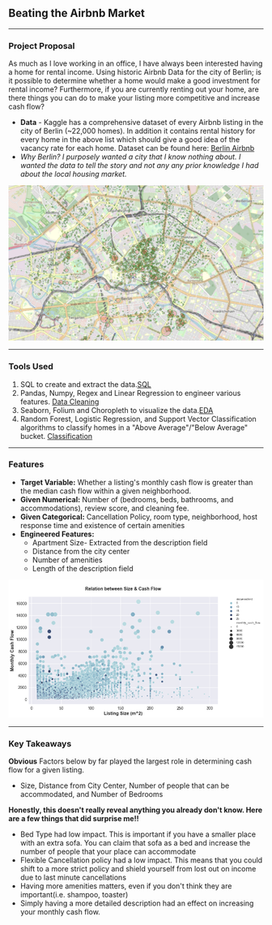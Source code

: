 ## Beating the Airbnb Market

---
### Project Proposal
As much as I love working in an office, I have always been interested having a home for rental income.  Using historic Airbnb Data for the city of Berlin; is it possible to determine whether a home would make a good investment for rental income?  Furthermore, if you are currently renting out your home, are there things you can do to make your listing more competitive and increase cash flow?  
   * **Data** - Kaggle has a comprehensive dataset of every Airbnb listing in the city of Berlin (~22,000 homes).  In addition it contains rental history for every home in the above list which should give a good idea of the vacancy rate for each home. Dataset can be found here: [Berlin Airbnb](https://www.kaggle.com/brittabettendorf/berlin-airbnb-data)
   * *Why Berlin? I purposely wanted a city that I know nothing about.  I wanted the data to tell the story and not any any prior knowledge I had about the local housing market.* 

![Berlin Airbnb map](/Images/Map_Image.png)


---
### Tools Used
1. SQL to create and extract the data.[SQL](https://github.com/sairam1284/Project3_predict_rental_income/blob/main/Prj3-Part_0-Create_Sql_Table.ipynb)
1. Pandas, Numpy, Regex and Linear Regression to engineer various features. [Data Cleaning](https://github.com/sairam1284/Project3_predict_rental_income/blob/main/Prj3-Part_2-Data_Cleaning.ipynb)
1. Seaborn, Folium and Choropleth to visualize the data.[EDA](https://github.com/sairam1284/Project3_predict_rental_income/blob/main/Prj3-Part_3-EDA.ipynb)
1. Random Forest, Logistic Regression, and Support Vector Classification algorithms to classify homes in a "Above Average"/"Below Average" bucket. [Classification](https://github.com/sairam1284/Project3_predict_rental_income/blob/main/Prj3-Part_4-Data_Modeling.ipynb)

---
### Features  
* **Target Variable:** Whether a listing's monthly cash flow is greater than the median cash flow within a given neighborhood.  
* **Given Numerical:** Number of (bedrooms, beds, bathrooms, and accommodations), review score, and cleaning fee.
* **Given Categorical:** Cancellation Policy, room type, neighborhood, host response time and existence of certain amenities
* **Engineered Features:** 
    * Apartment Size- Extracted from the description field
    * Distance from the city center
    * Number of amenities
    * Length of the description field
    
![Cash Flow Visualization](/Images/size_cash_flow.png)

----
### Key Takeaways
**Obvious** Factors below by far played the largest role in determining cash flow for a given listing. 
    
   * Size, Distance from City Center, Number of people that can be accommodated, and Number of Bedrooms

**Honestly, this doesn't really reveal anything you already don't know. Here are a few things that did surprise me!!**

   * Bed Type had low impact.  This is important if you have a smaller place with an extra sofa.  You can claim that sofa as a bed and increase the number of people that your place can accommodate
   * Flexible Cancellation policy had a low impact.  This means that you could shift to a more strict policy and shield yourself from lost out on income due to last minute cancellations
   * Having more amenities matters, even if you don't think they are important(i.e. shampoo, toaster)
   * Simply having a more detailed description had an effect on increasing your monthly cash flow. 
